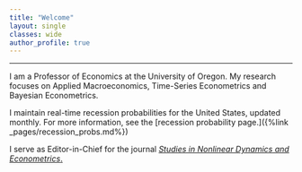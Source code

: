 ```yaml
---
title: "Welcome"
layout: single
classes: wide
author_profile: true
---
```


<HR>

I am a Professor of Economics at the University of Oregon. My research focuses on Applied Macroeconomics, Time-Series Econometrics and Bayesian Econometrics. <br>

I maintain real-time recession probabilities for the United States, updated monthly. For more information, 
see the [recession probability page.]({%link _pages/recession_probs.md%})<br>

I serve as Editor-in-Chief for the journal [*Studies in Nonlinear Dynamics and Econometrics*.](https://www.degruyter.com/journal/key/snde/html?lang=en)